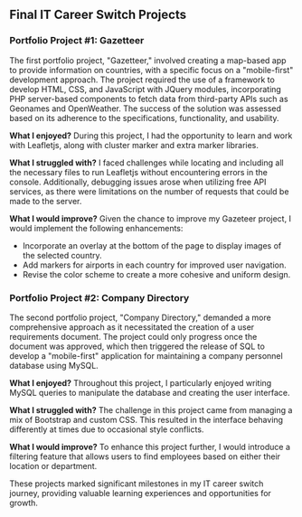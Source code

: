 ## Final IT Career Switch Projects

### Portfolio Project #1: Gazetteer

The first portfolio project, "Gazetteer," involved creating a map-based app to provide information on countries, with a specific focus on a "mobile-first" development approach. The project required the use of a framework to develop HTML, CSS, and JavaScript with JQuery modules, incorporating PHP server-based components to fetch data from third-party APIs such as Geonames and OpenWeather. The success of the solution was assessed based on its adherence to the specifications, functionality, and usability.

**What I enjoyed?**
During this project, I had the opportunity to learn and work with Leafletjs, along with cluster marker and extra marker libraries.

**What I struggled with?**
I faced challenges while locating and including all the necessary files to run Leafletjs without encountering errors in the console. Additionally, debugging issues arose when utilizing free API services, as there were limitations on the number of requests that could be made to the server.

**What I would improve?**
Given the chance to improve my Gazeteer project, I would implement the following enhancements:

- Incorporate an overlay at the bottom of the page to display images of the selected country.
- Add markers for airports in each country for improved user navigation.
- Revise the color scheme to create a more cohesive and uniform design.

### Portfolio Project #2: Company Directory

The second portfolio project, "Company Directory," demanded a more comprehensive approach as it necessitated the creation of a user requirements document. The project could only progress once the document was approved, which then triggered the release of SQL to develop a "mobile-first" application for maintaining a company personnel database using MySQL.

**What I enjoyed?**
Throughout this project, I particularly enjoyed writing MySQL queries to manipulate the database and creating the user interface.

**What I struggled with?**
The challenge in this project came from managing a mix of Bootstrap and custom CSS. This resulted in the interface behaving differently at times due to occasional style conflicts.

**What I would improve?**
To enhance this project further, I would introduce a filtering feature that allows users to find employees based on either their location or department.

These projects marked significant milestones in my IT career switch journey, providing valuable learning experiences and opportunities for growth.
